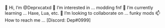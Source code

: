 👋 Hi, I’m @Deprxcatxd
👀 I’m interested in ... modding fnf
🌱 I’m currently learning ... Haxe, Lua, etc.
💞️ I’m looking to collaborate on ... funky mods
📫 How to reach me ... [Discord: Dep#0999]
